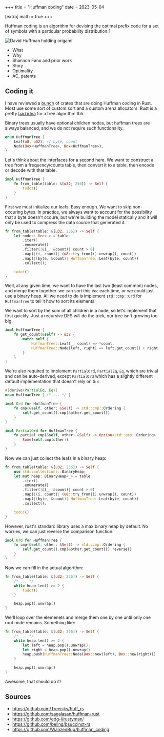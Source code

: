 +++
title = "Huffman coding"
date = 2023-05-04

[extra]
math = true
+++

Huffman coding is an algorithm for devising the optimal prefix code for
a set of symbols with a particular probability distribution.?

![David Huffman holding origami](david-huffman.jpg)

- What
- Why
- Shannon Fano and prior work
- Story
- Optimality
- AC, patents

## Coding it

<!-- TODO - a bunch -->
I have reviewed a [bunch][1] of crates that are doing Huffman coding in Rust.
Most use some sort of custom sort and a custom arena allocators.
Rust is a pretty [bad idea][2] for a tree algorithm tbh.

<!-- is balanced the right word -->
Binary trees usually have optional children nodes, but huffman trees are always
balanced, and we do not require such functionality.

```rust
enum HuffmanTree {
    Leaf(u8, u32), // byte, count
    Node(Box<HuffmanTree>, Box<HuffmanTree>),
}
```

Let's think about the interfaces for a second here.
We want to construct a tree from a frequency/counts table, then convert it to a
table, then encode or decode with that table.

```rust
impl HuffmanTree {
    fn from_table(table: &[u32; 256]) -> Self {
        todo!()
    }
}
```

First we must initialize our leafs.
Easy enough. We want to skip non-occuring bytes. In practice, we always want to
account for the possibility that a byte doesn't occure, but we're building the
model statically and it will only be used to compress the data source that
generated it.

```rust
fn from_table(table: &[u32; 256]) -> Self {
    let nodes: Vec<_> = table
        .iter()
        .enumerate()
        .filter(|&(_, &count)| count > 0)
        .map(|(i, count)| (u8::try_from(i).unwrap(), count))
        .map(|(byte, &count)| HuffmanTree::Leaf(byte, count))
        .collect();

    todo!()
}
```

Well, at any given time, we want to have the last two (least common) nodes,
and merge them together. we can sort this `Vec` each time, or we could just use
a binary heap. All we need to do is implement `std::cmp::Ord` for `HuffmanTree`
to tell it how to sort its elements.

We want to sort by the sum of all children in a node, so let's implement that
first quickly. Just a recursive DFS will do the trick, our tree isn't growing
too big.

```rust
impl HuffmanTree {
    fn get_count(&self) -> u32 {
        match self {
            HuffmanTree::Leaf(_, count) => *count,
            HuffmanTree::Node(left, right) => left.get_count() + right.get_count(),
        }
    }
}
```

We're also required to implement `PartialOrd`, `PartialEq`, `Eq`, which are
trivial and can be auto-derived, except `PartialOrd` which has a slightly
different default implementation that doesn't rely on `Ord`.

```rust
#[derive(PartialEq, Eq)]
enum HuffmanTree { /* ... */ }

impl Ord for HuffmanTree {
    fn cmp(&self, other: &Self) -> std::cmp::Ordering {
        self.get_count().cmp(&other.get_count())
    }
}

impl PartialOrd for HuffmanTree {
    fn partial_cmp(&self, other: &Self) -> Option<std::cmp::Ordering> {
        Some(self.cmp(other))
    }
}
```

Now we can just collect the leafs in a binary heap:

```rust
fn from_table(table: &[u32; 256]) -> Self {
    use std::collections::BinaryHeap;
    let mut heap: BinaryHeap<_> = table
        .iter()
        .enumerate()
        .filter(|&(_, &count)| count > 0)
        .map(|(i, count)| (u8::try_from(i).unwrap(), count))
        .map(|(byte, &count)| HuffmanTree::Leaf(byte, count))
        .collect();

    todo!()
}
```

However, rust's standard library uses a max binary heap by default. No worries,
we can just reverse the comparison function:

```rust
impl Ord for HuffmanTree {
    fn cmp(&self, other: &Self) -> std::cmp::Ordering {
        self.get_count().cmp(&other.get_count()).reverse()
    }
}
```

Now we can fill in the actual algorithm:

```rust
fn from_table(table: &[u32; 256]) -> Self {
    /* ... */
    while heap.len() >= 2 {
        todo!()
    }

    heap.pop().unwrap()
}
```

We'll loop over the elemenets and merge them one by one until only one root node
remains. Something like:

```rust
fn from_table(table: &[u32; 256]) -> Self {
    /* ... */
    while heap.len() >= 2 {
        let left = heap.pop().unwrap();
        let right = heap.pop().unwrap()
        heap.push(HuffmanTree::Node(Box::new(left), Box::new(right)))
    }

    heap.pop().unwrap()
}
```

Awesome, that should do it!


## Sources

- https://github.com/Treeniks/huff_rs
- https://github.com/sagalasan/huffman-rust
- https://github.com/edg-l/rustyman/
- https://github.com/beling/bsuccinct-rs
- https://github.com/WanzenBug/huffman_coding

[1]: https://github.com/niklasf/rust-huffman-compress/
[2]: https://rust-unofficial.github.io/too-many-lists/

